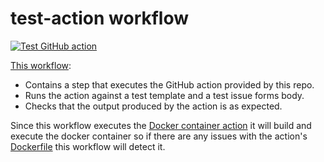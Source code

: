 # test-action workflow

[![Test GitHub action](https://github.com/edumserrano/github-issue-forms-parser/workflows/Test%20GitHub%20action/badge.svg)](https://github.com/edumserrano/github-issue-forms-parser/actions/workflows/test-action.yml)

[This workflow](/.github/workflows/test-action.yml):

- Contains a step that executes the GitHub action provided by this repo.
- Runs the action against a test template and a test issue forms body.
- Checks that the output produced by the action is as expected.

Since this workflow executes the [Docker container action](https://docs.github.com/en/actions/creating-actions/creating-a-docker-container-action) it will build and execute the docker container so if there are any issues with the action's [Dockerfile](/Dockerfile) this workflow will detect it.
